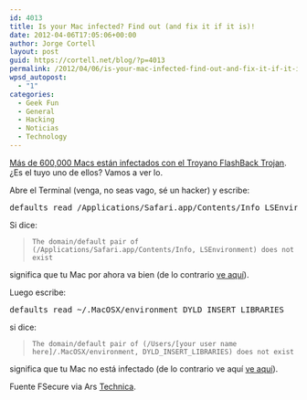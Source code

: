 ```yaml
---
id: 4013
title: Is your Mac infected? Find out (and fix it if it is)!
date: 2012-04-06T17:05:06+00:00
author: Jorge Cortell
layout: post
guid: https://cortell.net/blog/?p=4013
permalink: /2012/04/06/is-your-mac-infected-find-out-and-fix-it-if-it-is/
wpsd_autopost:
  - "1"
categories:
  - Geek Fun
  - General
  - Hacking
  - Noticias
  - Technology
---
```

<a title="https://arstechnica.com/apple/news/2012/04/flashback-trojan-reportedly-controls-half-a-million-macs-and-counting.ars" href="https://arstechnica.com/apple/news/2012/04/flashback-trojan-reportedly-controls-half-a-million-macs-and-counting.ars" target="_blank">Más de 600,000 Macs están infectados con el Troyano FlashBack Trojan</a>. ¿Es el tuyo uno de ellos? Vamos a ver lo.

Abre el Terminal (venga, no seas vago, sé un hacker) y escribe:

<pre>defaults read /Applications/Safari.app/Contents/Info LSEnvironment</pre>

Si dice:

> `The domain/default pair of (/Applications/Safari.app/Contents/Info, LSEnvironment) does not exist`

significa que tu Mac por ahora va bien (de lo contrario <a title="https://www.f-secure.com/v-descs/trojan-downloader_osx_flashback_i.shtml" href="https://www.f-secure.com/v-descs/trojan-downloader_osx_flashback_i.shtml" target="_blank">ve aquí</a>). 

Luego escribe:

<pre>defaults read ~/.MacOSX/environment DYLD_INSERT_LIBRARIES</pre>

si dice:

> `The domain/default pair of (/Users/[your user name here]/.MacOSX/environment, DYLD_INSERT_LIBRARIES) does not exist`

significa que tu Mac no está infectado (de lo contrario ve aquí <a title="https://www.f-secure.com/v-descs/trojan-downloader_osx_flashback_i.shtml" href="https://www.f-secure.com/v-descs/trojan-downloader_osx_flashback_i.shtml" target="_blank">ve aquí</a>). 

Fuente FSecure via Ars <a title="https://arstechnica.com/apple/news/2012/04/flashback-trojan-reportedly-controls-half-a-million-macs-and-counting.ars" href="https://arstechnica.com/apple/news/2012/04/flashback-trojan-reportedly-controls-half-a-million-macs-and-counting.ars" target="_blank">Technica</a>.